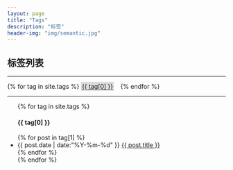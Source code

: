 ```yaml
---
layout: page
title: "Tags"
description: "标签"
header-img: "img/semantic.jpg"  
---
```


<style type="text/css">
a.no2 {background-color: Gainsboro; padding: 2px;}
</style>

## 标签列表

---

<div id='tag_cloud'>
{% for tag in site.tags %}
<a href="#{{ tag[0] }}" title="{{ tag[0] }}" rel="{{ tag[1].size }}" class="no2">{{ tag[0] }}</a> &ensp;
{% endfor %}
</div>

---

<ul class="listing">
{% for tag in site.tags %}
<!--  <li class="listing-seperator" id="{{ tag[0] }}">{{ tag[0] }}</li> -->
<h4 id="{{ tag[0] }}"> {{ tag[0] }} </h4>
{% for post in tag[1] %}
  <li class="listing-item">
  <time datetime="{{ post.date | date:"%Y-%m-%d" }}">{{ post.date | date:"%Y-%m-%d" }}</time>
  <a href="{{ post.url }}" title="{{ post.title }}">{{ post.title }}</a>
  </li>
{% endfor %}
<br />
{% endfor %}
</ul>

<script src="/media/js/jquery.tagcloud.js" type="text/javascript" charset="utf-8"></script> 
<script language="javascript">
$.fn.tagcloud.defaults = {
    size: {start: 1, end: 1, unit: 'em'},
      color: {start: '#f8e0e6', end: '#ff3333'}
};

$(function () {
    $('#tag_cloud a').tagcloud();
});
</script>
